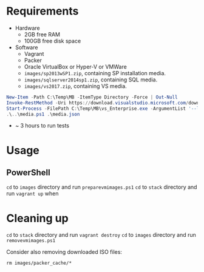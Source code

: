 # Requirements
* Hardware
  * 2GB free RAM
  * 100GB free disk space
* Software
  * Vagrant
  * Packer
  * Oracle VirtualBox or Hyper-V or VMWare
  * `images/sp2013wSP1.zip`, containing SP installation media.
  * `images/sqlserver2014sp1.zip`, containing SQL media.
  * `images/vs2017.zip`, containing VS media.


```PowerShell
New-Item -Path C:\Temp\MB -ItemType Directory -Force | Out-Null
Invoke-RestMethod -Uri https://download.visualstudio.microsoft.com/download/pr/11346816/52257ee3e96d6e07313e41ad155b155a/vs_Enterprise.exe -OutFile C:\Temp\MB\vs_Enterprise.exe
Start-Process -FilePath C:\Temp\MB\vs_Enterprise.exe -ArgumentList '--layout \\192.168.0.159\Volume_1\Install\VS2017 --add Microsoft.VisualStudio.Workload.Office --includeRecommended --lang en-US --quiet' -Wait;
.\..\media.ps1 .\media.json
```

* ~ 3 hours to run tests

# Usage

## PowerShell
`cd` to `images` directory and run `preparevmimages.ps1`
`cd` to `stack` directory and run `vagrant up`
when 

# Cleaning up
`cd` to `stack` directory and run `vagrant destroy`
`cd` to `images` directory and run `removevmimages.ps1`

Consider also removing downloaded ISO files:

`rm images/packer_cache/*`
